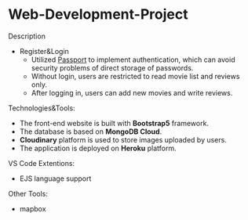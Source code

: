 # Web-Development-Project

Description
- Register&Login
  - Utilized [Passport](http://www.passportjs.org/) to implement authentication, which can avoid security problems of direct storage of passwords.
  - Without login, users are restricted to read movie list and reviews only.
  - After logging in, users can add new movies and write reviews.

Technologies&Tools:
- The front-end website is built with **Bootstrap5** framework.
- The database is based on **MongoDB Cloud**.
- **Cloudinary** platform is used to store images uploaded by users.
- The application is deployed on **Heroku** platform.

VS Code Extentions:
- EJS language support

Other Tools:
- mapbox
